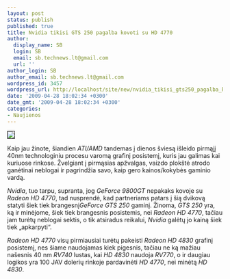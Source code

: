 ```yaml
---
layout: post
status: publish
published: true
title: Nvidia tikisi GTS 250 pagalba kovoti su HD 4770
author:
  display_name: SB
  login: SB
  email: sb.technews.lt@gmail.com
  url: ''
author_login: SB
author_email: sb.technews.lt@gmail.com
wordpress_id: 3457
wordpress_url: http://localhost/site/new/nvidia_tikisi_gts250_pagalba_kovoti_su_hd4770/
date: '2009-04-28 18:02:34 +0300'
date_gmt: '2009-04-28 18:02:34 +0300'
categories:
- Naujienos
---
```

<div class="imgright"><img src="http://tbn2.google.com/images?q=tbn:dkAyVsITcNz32M:http://pic.xfastest.com/fsaa3dfx/News/nvidia_geforce_gts_250.png" border="1" /></div>
<p>Kaip jau žinote, šiandien <i>ATI/AMD</i> tandemas į dienos šviesą išleido pirmąjį 40nm technologiniu procesu varomą grafinį posistemį, kuris jau galimas kai kuriuose rinkose. Žvelgiant į pirmąsias apžvalgas, vaizdo plokštė atrodo ganėtinai neblogai ir pagrindžia savo, kaip gero kainos/kokybės gaminio vardą.</p>
<p><i>Nvidia</i>, tuo tarpu, supranta, jog <i>GeForce 9800GT</i> nepakaks kovoje su <i>Radeon HD 4770</i>, tad nusprendė, kad partneriams patars į šią dvikovą statyti šiek tiek brangesnį<i>GeForce GTS 250</i> gaminį. Žinoma, <i>GTS 250</i> yra, ką ir minėjome, šiek tiek brangesnis posistemis, nei <i>Radeon HD 4770</i>, tačiau jam turėtų neblogai sektis, o tik atsiradus reikalui, <i>Nvidia</i> galėtų jo kainą šiek tiek „apkarpyti“. </p>
<p><i>Radeon HD 4770</i> visų pirmiausiai turėtų pakeisti <i>Radeon HD 4830</i> grafinį posistemį, nes šiame naudojamas kiek pigesnis, tačiau ne ką mažiau našesnis 40 nm <i>RV740</i> lustas, kai <i>HD 4830</i> naudoja <i>RV770</i>, o ir daugiau logikos yra 100 JAV dolerių rinkoje pardavinėti <i>HD 4770</i>, nei minėtą <i>HD 4830</i>.</p>
